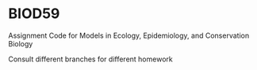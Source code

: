# BIOD59
Assignment Code for Models in Ecology, Epidemiology, and Conservation Biology



Consult different branches for different homework

